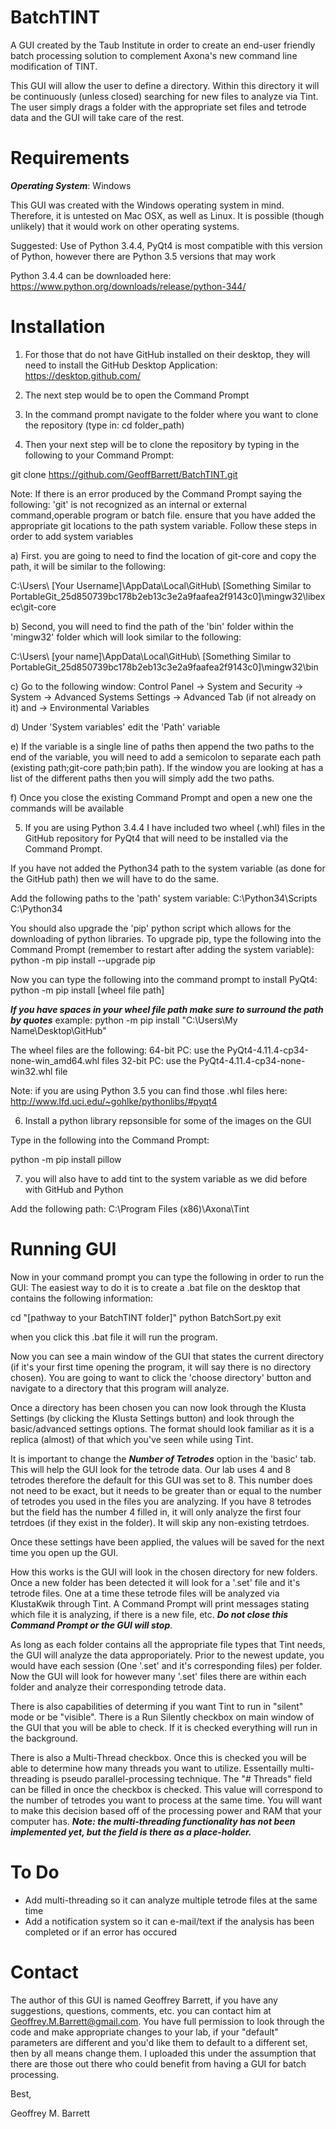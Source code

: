 # BatchTINT
A GUI created by the Taub Institute in order to create an end-user friendly batch processing solution to complement Axona's new command line modification of TINT.

This GUI will allow the user to define a directory. Within this directory it will be continuously (unless closed) searching for new files to analyze via Tint. The user simply drags a folder with the appropriate set files and tetrode data and the GUI will take care of the rest.

# Requirements
***Operating System***: Windows

This GUI was created with the Windows operating system in mind. Therefore, it is untested on Mac OSX, as well as Linux. It is possible
(though unlikely) that it would work on other operating systems.

Suggested: Use of Python 3.4.4, PyQt4 is most compatible with this version of Python, however there are Python 3.5 versions that may work

Python 3.4.4 can be downloaded here: https://www.python.org/downloads/release/python-344/

# Installation

1) For those that do not have GitHub installed on their desktop, they will need to install the GitHub Desktop Application: 
https://desktop.github.com/

2) The next step would be to open the Command Prompt

3) In the command prompt navigate to the folder where you want to clone the repository (type in: cd folder_path)

4) Then your next step will be to clone the repository by typing in the following to your Command Prompt:

git clone https://github.com/GeoffBarrett/BatchTINT.git

Note: If there is an error produced by the Command Prompt saying the following: 
'git' is not recognized as an internal or external command,operable program or batch file.
ensure that you have added the appropriate git locations to the path system variable. Follow these steps in order to add system variables


  a) First. you are going to need to find the location of git-core and copy the path, it will be similar to the following:
  
  C:\Users\ [Your Username]\AppData\Local\GitHub\ [Something Similar to PortableGit_25d850739bc178b2eb13c3e2a9faafea2f9143c0]\mingw32\libexec\git-core
  
  b) Second, you will need to find the path of the 'bin' folder within the 'mingw32' folder which will look similar to the following:
  
  C:\Users\ [your name]\AppData\Local\GitHub\ [Something Similar to PortableGit_25d850739bc178b2eb13c3e2a9faafea2f9143c0]\mingw32\bin
  
  c) Go to the following window: Control Panel -> System and Security -> System -> Advanced Systems Settings 
  -> Advanced Tab (if not already on it) and -> Environmental Variables 
  
  d) Under 'System variables' edit the 'Path' variable
  
  e) If the variable is a single line of paths then append the two paths to the end of the variable, 
  you will need to add a semicolon to separate each path (existing path;git-core path;bin path).
  If the window you are looking at has a list of the different paths then you will simply add the two paths.
  
  f) Once you close the existing Command Prompt and open a new one the commands will be available

5) If you are using Python 3.4.4 I have included two wheel (.whl) files in the GitHub repository for PyQt4 that will need
to be installed via the Command Prompt.

If you have not added the Python34 path to the system variable (as done for the GitHub path) then we will have to do the same.

Add the following paths to the 'path' system variable:
C:\Python34\Scripts
C:\Python34

You should also upgrade the 'pip' python script which allows for the downloading of python libraries. To upgrade pip, type the
following into the Command Prompt (remember to restart after adding the system variable): python -m pip install --upgrade pip

Now you can type the following into the command prompt to install PyQt4:
python -m pip install [wheel file path] 

***If you have spaces in your wheel file path make sure to surround the path by quotes***
example: python -m pip install "C:\Users\My Name\Desktop\GitHub\"

The wheel files are the following:
64-bit PC: use the PyQt4-4.11.4-cp34-none-win_amd64.whl files
32-bit PC: use the PyQt4-4.11.4-cp34-none-win32.whl file

Note: if you are using Python 3.5 you can find those .whl files here: http://www.lfd.uci.edu/~gohlke/pythonlibs/#pyqt4

6) Install a python library repsonsible for some of the images on the GUI

Type in the following into the Command Prompt:

python -m pip install pillow

7) you will also have to add tint to the system variable as we did before with GitHub and Python

Add the following path: C:\Program Files (x86)\Axona\Tint

# Running GUI

Now in your command prompt you can type the following in order to run the GUI:
The easiest way to do it is to create a .bat file on the desktop that contains the following information:

cd "[pathway to your BatchTINT folder]"
python BatchSort.py
exit

when you click this .bat file it will run the program.

Now you can see a main window of the GUI that states the current directory (if it's your first time opening the program, it will say 
there is no directory chosen). You are going to want to click the 'choose directory' button and navigate to a directory that this program will analyze.

Once a directory has been chosen you can now look through the Klusta Settings (by clicking the Klusta Settings button) and look through the basic/advanced settings options. The format should look familiar as it is a replica (almost) of that which you've seen while using Tint.

It is important to change the ***Number of Tetrodes*** option in the 'basic' tab. This will help the GUI look for the tetrode data. Our lab uses 4 and 8 tetrodes therefore the default for this GUI was set to 8. This number does not need to be exact, but it needs to be greater than or equal to the number of tetrodes you used in the files you are analyzing. If you have 8 tetrodes but the field has the number 4 filled in, it will only analyze the first four tetrdoes (if they exist in the folder). It will skip any non-existing tetrdoes.

Once these settings have been applied, the values will be saved for the next time you open up the GUI.

How this works is the GUI will look in the chosen directory for new folders. Once a new folder has been detected it will look for a '.set' file and it's tetrode files. One at a time these tetrode files will be analyzed via KlustaKwik through Tint. A Command Prompt will print messages stating which file it is analyzing, if there is a new file, etc. ***Do not close this Command Prompt or the GUI will stop***.

As long as each folder contains all the appropriate file types that Tint needs, the GUI will analyze the data approporiately. Prior to the newest update, you would have each session (One '.set' and it's corresponding files) per folder. Now the GUI will look for however many '.set' files there are within each folder and analyze their corresponding tetrode data.

There is also capabilities of determing if you want Tint to run in "silent" mode or be "visible". There is a Run Silently checkbox on main window of the GUI that you will be able to check. If it is checked everything will run in the background.

There is also a Multi-Thread checkbox. Once this is checked you will be able to determine how many threads you want to utilize. Essentailly multi-threading is pseudo parallel-processing technique. The "# Threads" field can be filled in once the checkbox is checked. This value will correspond to the number of tetrodes you want to process at the same time. You will want to make this decision based off of the processing power and RAM that your computer has. ***Note: the multi-threading functionality has not been implemented yet, but the field is there as a place-holder.***

# To Do

- Add multi-threading so it can analyze multiple tetrode files at the same time
- Add a notification system so it can e-mail/text if the analysis has been completed or if an error has occured

# Contact

The author of this GUI is named Geoffrey Barrett, if you have any suggestions, questions, comments, etc. you can contact him at Geoffrey.M.Barrett@gmail.com. You have full permission to look through the code and make appropriate changes to your lab, if your "default" parameters are different and you'd like them to default to a different set, then by all means change them. I uploaded this under the assumption that there are those out there who could benefit from having a GUI for batch processing.

Best,

Geoffrey M. Barrett
